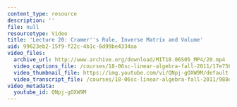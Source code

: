 ```yaml
---
content_type: resource
description: ''
file: null
resourcetype: Video
title: 'Lecture 20: Cramer''s Rule, Inverse Matrix and Volume'
uid: 99623eb2-15f9-f22c-4b1c-6d99be4334aa
video_files:
  archive_url: http://www.archive.org/download/MIT18.06S05_MP4/20.mp4
  video_captions_file: /courses/18-06sc-linear-algebra-fall-2011/17e7561cf6645d2b8860668635d15840_QNpj-gOXW9M.vtt
  video_thumbnail_file: https://img.youtube.com/vi/QNpj-gOXW9M/default.jpg
  video_transcript_file: /courses/18-06sc-linear-algebra-fall-2011/988ef84ac2bc55e67b4b642068d58075_QNpj-gOXW9M.pdf
video_metadata:
  youtube_id: QNpj-gOXW9M
---
```

